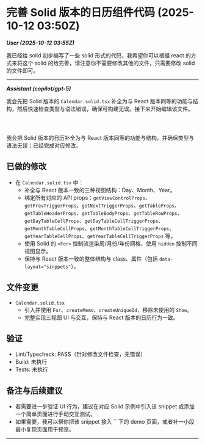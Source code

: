 <!-- Generated by SpecStory -->

<!-- vscode Session 5b0ddaf5-7796-467d-80c9-72e4d8be48f5 (2025-10-12 03:50Z) -->

# 完善 Solid 版本的日历组件代码 (2025-10-12 03:50Z)

_**User (2025-10-12 03:55Z)**_

我已经给 solid 初步编写了一些 solid 形式的代码，我希望你可以根据 react 的方式来将这个 solid 的给完善，请注意你不需要修改其他的文件，只需要修改 solid的文件即可。

---

_**Assistant (copilot/gpt-5)**_

我会先把 Solid 版本的 `Calendar.solid.tsx` 补全为与 React 版本同等的功能与结构，然后快速检查类型与语法错误，确保可构建无误。接下来开始编辑该文件。 
```

```

```

```

```

```
我会把 Solid 版本的日历补全为与 React 版本同等的功能与结构，并确保类型与语法无误；已经完成对应修改。

## 已做的修改

- 在 `Calendar.solid.tsx` 中：
  - 补全与 React 版本一致的三种视图结构：Day、Month、Year。
  - 绑定所有对应的 API props：`getViewControlProps`、`getPrevTriggerProps`、`getNextTriggerProps`、`getTableProps`、`getTableHeaderProps`、`getTableBodyProps`、`getTableRowProps`、`getDayTableCellProps`、`getDayTableCellTriggerProps`、`getMonthTableCellProps`、`getMonthTableCellTriggerProps`、`getYearTableCellProps`、`getYearTableCellTriggerProps` 等。
  - 使用 Solid 的 `<For>` 控制流渲染周/月份/年份网格，使用 `hidden` 控制不同视图显示。
  - 保持与 React 版本一致的整体结构与 class、属性（包括 `data-layout="sinppets"`）。

## 文件变更

- `Calendar.solid.tsx`
  - 引入并使用 `For`、`createMemo`、`createUniqueId`，移除未使用的 `Show`。
  - 完整实现三视图 UI 与交互，保持与 React 版本的日历行为一致。

## 验证

- Lint/Typecheck: PASS（针对修改文件检查，无错误）
- Build: 未执行
- Tests: 未执行

## 备注与后续建议

- 若需要进一步验证 UI 行为，建议在对应 Solid 示例中引入该 snippet 或添加一个简单页面进行手动交互测试。
- 如果需要，我可以帮你把该 snippet 接入 `` 下的 demo 页面，或者补一小段最小复现页面用于预览。

---

